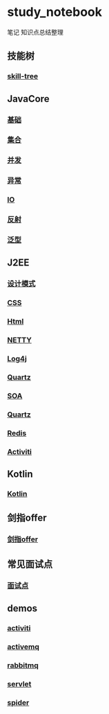 # study_notebook
笔记 知识点总结整理

## 技能树
### [skill-tree](/skill-tree)

## JavaCore
### [基础](/JavaCore/src/main/java/基础/std.md)
### [集合](/JavaCore/src/main/java/Collection/collection.md)
### [并发](/JavaCore/src/main/java/Concurrent)
### [异常](/JavaCore/src/main/java/Exception/exception.md)
### [IO](/JavaCore/src/main/java/IO)
### [反射](/JavaCore/src/main/java/Reflection/reflection.md)
### [泛型](/JavaCore/src/main/java/泛型/泛型.md)


## J2EE
### [设计模式](/J2EE/src/DesignPattern)
### [CSS](/J2EE/src/CSS/css.md)
### [Html](/JavaCore/src/HTML/html.md)
### [NETTY](/JavaCore/src/IO/NETTY/netty.md)
### [Log4j](/JavaCore/src/Log/log4j.md)
### [Quartz](/JavaCore/src/Quartz/quartz.md)
### [SOA](/JavaCore/src/SOA)
### [Quartz](/JavaCore/src/Quartz/quartz.md)
### [Redis](/JavaCore/src/SQL/redis.md)
### [Activiti](/JavaCore/src/WorkFlow/activiti.md)


## Kotlin
### [Kotlin](/Kotlin/Kotlin,md)


## 剑指offer
### [剑指offer](/剑指offer)


## 常见面试点
### [面试点](/面试点/tips.md)


## demos
### [activiti](/demos/activitimq_demo)
### [activemq](/demos/activemq_demo)
### [rabbitmq](/demos/rabbitmq_demo)
### [servlet](/demos/servlet)
### [spider](/demos/spider_demo)